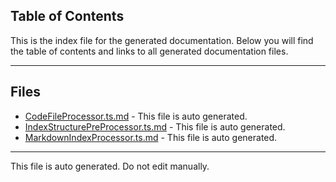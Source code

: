 ## Table of Contents

This is the index file for the generated documentation. Below you will find the table of contents and links to all generated documentation files.

---


## Files

- [CodeFileProcessor.ts.md](CodeFileProcessor.ts.md) - This file is auto generated.
- [IndexStructurePreProcessor.ts.md](IndexStructurePreProcessor.ts.md) - This file is auto generated.
- [MarkdownIndexProcessor.ts.md](MarkdownIndexProcessor.ts.md) - This file is auto generated.



---

This file is auto generated. Do not edit manually.